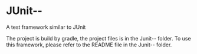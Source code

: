 # JUnit--
A test framework similar to JUnit

The project is build by gradle, the project files is in the Junit-- folder.
To use this framework, please refer to the README file in the Junit-- folder.
